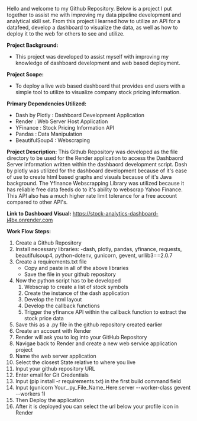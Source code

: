 Hello and welcome to my Github Repository.
Below is a project I put together to assist me with improving my data pipeline development and analytical skill set. 
From this project I learned how to utilize an API for a datafeed, develop a dashboard to visualize the data, as well 
as how to deploy it to the web for others to see and utilize.

**Project Background:**
- This project was developed to assist myself with improving my knowledge of dashboard development and web based deployment.  

**Project Scope:**
- To deploy a live web based dashboard that provides end users with a simple tool to utilize to visualize company stock pricing information.

**Primary Dependencies Utilized:**
- Dash by Plotly : Dashboard Development Application
- Render : Web Server Host Application
- YFinance : Stock Pricing Information API
- Pandas : Data Manipulation
- BeautifulSoup4 : Webscraping

**Project Description:**
This Github Repository was developed as the file directory to be used for the Render application to access the Dashbaord Server information written within the dashbaord development script. 
Dash by plotly was utilized for the dashboard development because of it's ease of use to create html based graphs and visuals because of it's Java background. The Yfinance Webscrapping Library was 
utilized because it has reliable free data feeds do to it's ability to webscrap Yahoo Finance. This API also has a much higher rate limit tolerance for a free account compared to other API's.

**Link to Dashboard Visual:**
https://stock-analytics-dashboard-j4bx.onrender.com

**Work Flow Steps:**

1. Create a Github Repository
2. Install necessary libraries:
-dash, plotly, pandas, yfinance, requests, beautifulsoup4, python-dotenv, gunicorn, gevent, urllib3==2.0.7
3. Create a requirements.txt file
   - Copy and paste in all of the above libraries
   - Save the file in your github repository
4. Now the python script has to be developed
   1. Webscrap to create a list of stock symbols
   2. Create the instance of the dash application
   3. Develop the html layout
   4. Develop the callback functions
   5. Trigger the yfinance API within the callback function to extract the stock price data
5. Save this as a .py file in the github repository created earlier
6. Create an account with Render
7. Render will ask you to log into your GitHub Repository
8. Navigae back to Render and create a new web service application project
9. Name the web server application
10. Select the closest State relative to where you live
11. Input your github repository URL
12. Enter email for Git Credentials
13. Input (pip install -r requirements.txt) in the first build command field
14. Input (gunicorn Your_.py_File_Name_Here:server --worker-class gevent --workers 1)
15. Then Deploy the application
16. After it is deployed you can select the url below your profile icon in Render 


